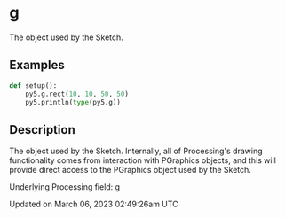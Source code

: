 # g

The [](py5graphics) object used by the Sketch.

## Examples

<div class="example-table">

<div class="example-row"><div class="example-cell-image">

</div><div class="example-cell-code">

```python
def setup():
    py5.g.rect(10, 10, 50, 50)
    py5.println(type(py5.g))
```

</div></div>

</div>

## Description

The [](py5graphics) object used by the Sketch. Internally, all of Processing's drawing functionality comes from interaction with PGraphics objects, and this will provide direct access to the PGraphics object used by the Sketch.

Underlying Processing field: g

Updated on March 06, 2023 02:49:26am UTC
